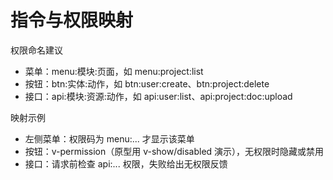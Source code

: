 # 指令与权限映射

权限命名建议
- 菜单：menu:模块:页面，如 menu:project:list
- 按钮：btn:实体:动作，如 btn:user:create、btn:project:delete
- 接口：api:模块:资源:动作，如 api:user:list、api:project:doc:upload

映射示例
- 左侧菜单：权限码为 menu:... 才显示该菜单
- 按钮：v-permission（原型用 v-show/disabled 演示），无权限时隐藏或禁用
- 接口：请求前检查 api:... 权限，失败给出无权限反馈
